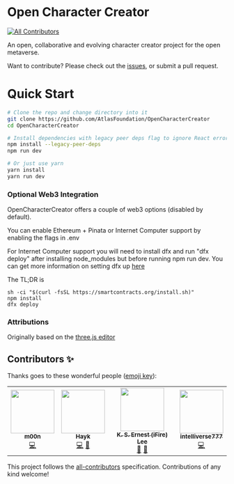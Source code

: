 # Open Character Creator
<!-- ALL-CONTRIBUTORS-BADGE:START - Do not remove or modify this section -->
[![All Contributors](https://img.shields.io/badge/all_contributors-4-orange.svg?style=flat-square)](#contributors-)
<!-- ALL-CONTRIBUTORS-BADGE:END -->
An open, collaborative and evolving character creator project for the open metaverse.

Want to contribute? Please check out the [issues](https://github.com/AtlasFoundation/OpenCharacterCreator/issues), or submit a pull request.

# Quick Start
```bash
# Clone the repo and change directory into it
git clone https://github.com/AtlasFoundation/OpenCharacterCreator
cd OpenCharacterCreator

# Install dependencies with legacy peer deps flag to ignore React errors
npm install --legacy-peer-deps
npm run dev

# Or just use yarn
yarn install
yarn run dev
```

### Optional Web3 Integration
OpenCharacterCreator offers a couple of web3 options (disabled by default).

You can enable Ethereum + Pinata or Internet Computer support by enabling the flags in .env

For Internet Computer support you will need to install dfx and run "dfx deploy" after installing node_modules but before running npm run dev. You can get more information on setting dfx up [here](https://internetcomputer.org/docs/current/developer-docs/ic-overview)

The TL;DR is
```
sh -ci "$(curl -fsSL https://smartcontracts.org/install.sh)"
npm install
dfx deploy
```

### Attributions
Originally based on the [three.js editor](https://threejs.org/editor/)

## Contributors ✨

Thanks goes to these wonderful people ([emoji key](https://allcontributors.org/docs/en/emoji-key)):

<!-- ALL-CONTRIBUTORS-LIST:START - Do not remove or modify this section -->
<!-- prettier-ignore-start -->
<!-- markdownlint-disable -->
<table>
  <tr>
    <td align="center"><a href="https://github.com/lalalune"><img src="https://avatars.githubusercontent.com/u/18633264?v=4?s=100" width="100px;" alt=""/><br /><sub><b>m00n</b></sub></a><br /><a href="https://github.com/AtlasFoundation/OpenCharacterCreator/commits?author=lalalune" title="Code">💻</a></td>
    <td align="center"><a href="https://github.com/mavisakalayan"><img src="https://avatars.githubusercontent.com/u/55106546?v=4?s=100" width="100px;" alt=""/><br /><sub><b>Hayk</b></sub></a><br /><a href="https://github.com/AtlasFoundation/OpenCharacterCreator/commits?author=mavisakalayan" title="Code">💻</a> <a href="#design-mavisakalayan" title="Design">🎨</a></td>
    <td align="center"><a href="https://github.com/fire"><img src="https://avatars.githubusercontent.com/u/32321?v=4?s=100" width="100px;" alt=""/><br /><sub><b>K. S. Ernest (iFire) Lee</b></sub></a><br /><a href="#ideas-fire" title="Ideas, Planning, & Feedback">🤔</a> <a href="#research-fire" title="Research">🔬</a></td>
    <td align="center"><a href="https://github.com/intelliverse777"><img src="https://avatars.githubusercontent.com/u/103969701?v=4?s=100" width="100px;" alt=""/><br /><sub><b>intelliverse777</b></sub></a><br /><a href="https://github.com/AtlasFoundation/OpenCharacterCreator/commits?author=intelliverse777" title="Code">💻</a></td>
  </tr>
</table>

<!-- markdownlint-restore -->
<!-- prettier-ignore-end -->

<!-- ALL-CONTRIBUTORS-LIST:END -->

This project follows the [all-contributors](https://github.com/all-contributors/all-contributors) specification. Contributions of any kind welcome!